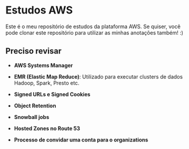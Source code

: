 # Estudos AWS
Este é o meu repositório de estudos da plataforma AWS. Se quiser, você pode clonar este repositório para utilizar as minhas anotações também! :)

## Preciso revisar

- **AWS Systems Manager**

- **EMR (Elastic Map Reduce)**: Utilizado para executar clusters de dados Hadoop, Spark, Presto etc.

- **Signed URLs e Signed Cookies**

- **Object Retention**

- **Snowball jobs**

- **Hosted Zones no Route 53**

- **Processo de convidar uma conta para o organizations**